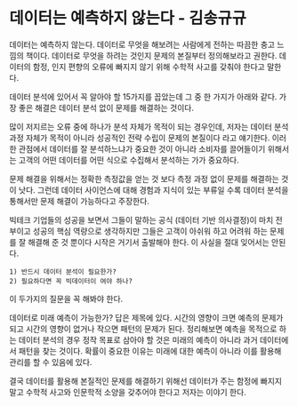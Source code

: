 # 데이터는 예측하지 않는다 - 김송규규

데이터는 예측하지 않는다.
데이터로 무엇을 해보려는 사람에게 전하는 따끔한 충고 느낌의 책이다.
데이터로 무엇을 하려는 것인지 문제의 본질부터 정의해보라고 권한다.
데이터의 함정, 인지 편향의 오류에 빠지지 않기 위해 수학적 사고를 갖춰야 한다고 말한다.

데이터 분석에 있어서 꼭 알아야 할 15가지를 꼽았는데 
그 중 한 가지가 아래와 같다.
가장 좋은 해결은 데이터 분석 없이 문제를 해결하는 것이다.

많이 저지르는 오류 중에 하나가 분석 자체가 목적이 되는 경우인데,
저자는 데이터 분석 과정 자체가 목적이 아니라 성공적인 전략 수립이 문제의 본질이다 라고 얘기한다.
이러한 관점에서 데이터를 잘 분석하느냐가 중요한 것이 아니라
소비자를 끌어들이기 위해서는 고객의 어떤 데이터를 어떤 식으로 수집해서 분석하는 가가 중요하다.

문제 해결을 위해서는 정확한 측정값을 얻는 것 보다 측정 과정 없이 문제를 해결하는 것이 낫다. 
그런데 데이터 사이언스에 대해 경험과 지식이 있는 부류일 수록 데이터 분석을 통해서만 문제 해결이 가능하다고 주장한다.

 빅테크 기업들의 성공을 보면서 그들이 말하는 공식 (데이터 기반 의사결정)이 마치 전부이고
성공의 핵심 역량으로 생각하지만 그들은 고객이 아쉬워 하고 어려워 하는 문제를 잘 해결해 준 것 뿐이다
시작은 거기서 출발해야 한다. 이 사실을 절대 잊어서는 안된다.

    1) 반드시 데이터 분석이 필요한가?
    2) 필요하다면 꼭 빅데이터이 여야 하나?
    
이 두가지의 질문을 꼭 해봐야 한다. 

데이터로 미래 예측이 가능한가? 답은 제목에 있다.
시간의 영향이 크면 예측의 문제가 되고 시간의 영향이 없거나 작으면 패턴의 문제가 된다.
정리해보면 예측을 목적으로 하는 데이터 분석의 경우 정작 목표로 삼아야 할 것은 미래의 예측이 
아니라 과거 데이터에서 패턴을 찾는 것이다. 
확률이 중요한 이유는 미래에 대한 예측이 아니라 이를 활용해 관리를 할 수 있음에 있다.

결국 데이터를 활용해 본질적인 문제를 해결하기 위해선 데이터가 주는 함정에 빠지지 말고 
수학적 사고와 인문학적 소양을 갖추어야 한다고 저자는 이야기 한다.
